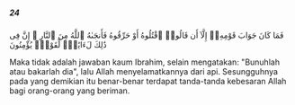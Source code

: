 ##### 24

<span class="ayah">فَمَا كَانَ جَوَابَ قَوْمِهِۦٓ إِلَّآ أَن قَالُوا۟ ٱقْتُلُوهُ أَوْ حَرِّقُوهُ فَأَنجَىٰهُ ٱللَّهُ مِنَ ٱلنَّارِ ۚ إِنَّ فِى ذَٰلِكَ لَءَايَٰتٍۢ لِّقَوْمٍۢ يُؤْمِنُونَ</span>

<span class="ayah_translation">Maka tidak adalah jawaban kaum Ibrahim, selain mengatakan: "Bunuhlah atau bakarlah dia", lalu Allah menyelamatkannya dari api. Sesungguhnya pada yang demikian itu benar-benar terdapat tanda-tanda kebesaran Allah bagi orang-orang yang beriman.</span>
